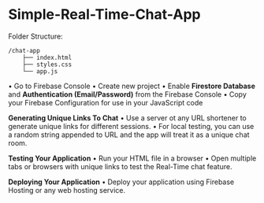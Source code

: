 # Simple-Real-Time-Chat-App

Folder Structure:
```
/chat-app
    ├── index.html
    ├── styles.css
    └── app.js
```

• Go to Firebase Console 
• Create new project
• Enable **Firestore Database** and **Authentication (Email/Password)** from the Firebase Console 
• Copy your Firebase Configuration for use in your JavaScript code

**Generating Unique Links To Chat**
• Use a server ot any URL shortener to generate unique links for different sessions.
• For local testing, you can use a random string appended to URL and the app will treat it as a unique chat room.

**Testing Your Application**
• Run your HTML file in a browser 
• Open multiple tabs or browsers with unique links to test the Real-Time chat feature.

**Deploying Your Application**
• Deploy your application using Firebase Hosting or any web hosting service.
